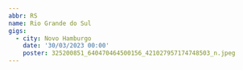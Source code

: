 ```yaml
---
abbr: RS
name: Rio Grande do Sul
gigs:
  - city: Novo Hamburgo
    date: '30/03/2023 00:00'
    poster: 325200851_640470464500156_421027957174748503_n.jpeg
---
```


